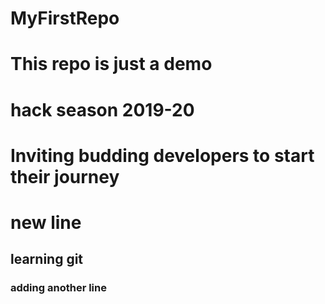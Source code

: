 # MyFirstRepo


# This repo is just a demo
# hack season 2019-20
# Inviting  budding developers to start their journey
# new line
## learning git
### adding another line  
